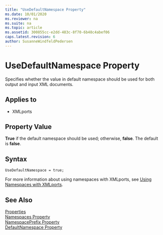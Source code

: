 ```yaml
---
title: "UseDefaultNamespace Property"
ms.date: 10/01/2020
ms.reviewer: na
ms.suite: na
ms.topic: article
ms.assetid: 300855cc-e2dd-483c-8f70-6b48c4abef06
caps.latest.revision: 6
author: SusanneWindfeldPedersen
---
```


# UseDefaultNamespace Property

Specifies whether the value in default namespace should be used for both output and input XML documents.  
  
## Applies to  
  
- XMLports  
  
## Property Value  

**True** if the default namespace should be used; otherwise, **false**. The default is **false**.  

## Syntax

```AL
UseDefaultNamespace = true;
```
  
For more information about using namespaces with XMLports, see  [Using Namespaces with XMLports](../devenv-using-namespaces-with-xmlports.md).  

## See Also

[Properties](devenv-properties.md)   
[Namespaces Property](devenv-namespaces-property.md)   
[NamespacePrefix Property](devenv-namespaceprefix-property.md)  
[DefaultNamespace Property](devenv-defaultnamespace-property.md)  
